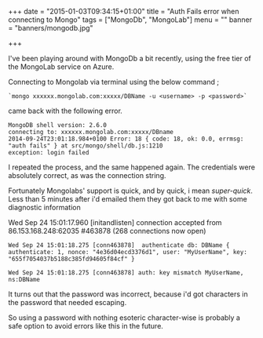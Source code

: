 +++
date = "2015-01-03T09:34:15+01:00"
title = "Auth Fails error when connecting to Mongo"
tags = ["MongoDb", "MongoLab"]
menu = ""
banner = "banners/mongodb.jpg"


+++

I've been playing around with MongoDb a bit recently,  using the free tier of the MongoLab service on Azure.

Connecting to Mongolab via terminal using the below command ;

    `mongo xxxxxx.mongolab.com:xxxxx/DBName -u <username> -p <password>`

came back with the following error.

    MongoDB shell version: 2.6.0
    connecting to: xxxxxx.mongolab.com:xxxxx/DBname
    2014-09-24T23:01:18.984+0100 Error: 18 { code: 18, ok: 0.0, errmsg: "auth fails" } at src/mongo/shell/db.js:1210
    exception: login failed

I repeated the process, and the same happened again. The credentials were absolutely correct, as was the connection string.

Fortunately Mongolabs' support is quick, and by quick, i mean *super-quick*. Less than 5 minutes after i'd emailed them they got back to me with some diagnostic information

   Wed Sep 24 15:01:17.960 [initandlisten] connection accepted from 86.153.168.248:62035 #463878 (268 connections now open)

    Wed Sep 24 15:01:18.275 [conn463878]  authenticate db: DBName { authenticate: 1, nonce: "4e36d04ecd3376d1", user: "MyUserName", key: "655f7054037b5188c385fd94605f84cf" }

    Wed Sep 24 15:01:18.275 [conn463878] auth: key mismatch MyUserName, ns:DBName

It turns out that the password was incorrect, because i'd got characters in the password that needed escaping.

So using a password with nothing esoteric character-wise is probably a safe option to avoid errors like this in the future. 





